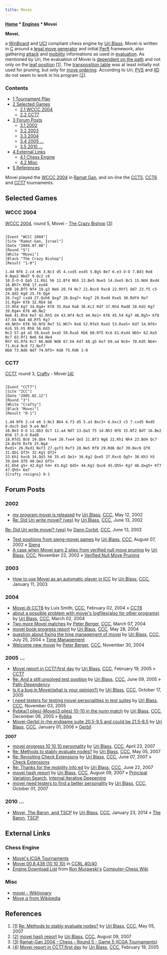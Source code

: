 ```yaml
---
title: Movei
---
```

**[Home](Home "Home") \* [Engines](Engines "Engines") \* Movei**


**Movei**,  

a [WinBoard](WinBoard "WinBoard") and [UCI](UCI "UCI") compliant chess engine by [Uri Blass](Uri_Blass "Uri Blass"). Movei is written in [C](C "C") around a [legal move generator](Move_Generation#Legal "Move Generation") and initial [Perft](Perft "Perft") framework, also gathering [attack](Attack_and_Defend_Maps "Attack and Defend Maps") and [mobility](Mobility "Mobility") informations as used in [evaluation](Evaluation "Evaluation"). 
As mentioned by Uri, the evaluation of Movei is [dependent on the path](Path-Dependency "Path-Dependency") and not only on the [leaf position](Leaf_Node "Leaf Node") <a id="cite-note-1" href="#cite-ref-1">[1]</a>. The [transposition table](Transposition_Table "Transposition Table") was at least initially not used for pruning, but only for [move ordering](Move_Ordering "Move Ordering"). According to Uri, [PVS](Principal_Variation_Search "Principal Variation Search") and [IID](Internal_Iterative_Deepening "Internal Iterative Deepening") do not seem to work in his program <a id="cite-note-2" href="#cite-ref-2">[2]</a>. 



### Contents


* [1 Tournament Play](#tournament-play)
* [2 Selected Games](#selected-games)
	+ [2.1 WCCC 2004](#wccc-2004)
	+ [2.2 CCT7](#cct7)
* [3 Forum Posts](#forum-posts)
	+ [3.1 2002](#2002)
	+ [3.2 2003](#2003)
	+ [3.3 2004](#2004)
	+ [3.4 2005 ...](#2005-...)
	+ [3.5 2010 ...](#2010-...)
* [4 External Links](#external-links)
	+ [4.1 Chess Engine](#chess-engine)
	+ [4.2 Misc](#misc)
* [5 References](#references)






Movei played the [WCCC 2004](WCCC_2004 "WCCC 2004") in [Ramat Gan](https://en.wikipedia.org/wiki/Ramat_Gan), and on-line the [CCT5](CCT5 "CCT5"), [CCT6](CCT6 "CCT6") and [CCT7](CCT7 "CCT7") tournaments. 



## Selected Games


### WCCC 2004


[WCCC 2004](WCCC_2004 "WCCC 2004"), round 5, Movei - [The Crazy Bishop](The_Crazy_Bishop "The Crazy Bishop") <a id="cite-note-3" href="#cite-ref-3">[3]</a>




```

[Event "WCCC 2004"]
[Site "Ramat-Gan, Israel"]
[Date "2004.07.08"]
[Round "5"]
[White "Movei"]
[Black "The Crazy Bishop"]
[Result "1-0"]

1.d4 Nf6 2.c4 e6 3.Nc3 d5 4.cxd5 exd5 5.Bg5 Be7 6.e3 O-O 7.Bd3 Re8 8.Nge2 Nbd7 9.Qc2 c6 
10.O-O-O Qa5 11.Kb1 h6 12.Bf4 Nh5 13.Be5 Nxe5 14.dxe5 Bc5 15.Nd4 Bxd4 16.Bh7+ Kh8 17.exd4 
Qd8 18.Bf5 Nf4 19.g3 Ne6 20.f4 Nc7 21.Bxc8 Rxc8 22.Rhf1 Qd7 23.f5 c5 24.Qd2 Kg8 25.f6 Qg4 
26.fxg7 cxd4 27.Qxh6 Qxg7 28.Qxg7+ Kxg7 29.Rxd4 Rxe5 30.Rdf4 Re7 31.Rg4+ Kf8 32.Rb4 b6 
33.Rh4 Kg7 34.Rg4+ Kf8 35.Ra4 Ra8 36.Kc2 Rd7 37.Rh4 Rad8 38.Kd2 Kg7 39.Rg4+ Kf8 40.Ne2 
Ne6 41.Rh4 Ke7 42.Rh5 d4 43.Nf4 Nc5 44.Re1+ Kf6 45.h4 Kg7 46.Rg5+ Kf8 47.b4 Na4 48.Rf5 Kg7 
49.Nh5+ Kf8 50.Nf6 Re7 51.Nh7+ Ke8 52.Rfe5 Rxe5 53.Rxe5+ Kd7 54.Nf6+ Kc6 55.h5 Rh8 56.Kd3 
Nc3 57.g4 a5 58.bxa5 bxa5 59.Rxa5 Kb6 60.Rf5 Kc6 61.Kxd4 Nb5+ 62.Ke5 Nc7 63.Rf1 Ne6 64.Ne4 
Rh7 65.Rf6 Kc7 66.Nd6 Nd8 67.h6 Kd7 68.g5 Ke7 69.a4 Nc6+ 70.Kd5 Nb4+ 71.Kc4 Nc6 72.Nxf7 
Nb8 73.Nd6 Nd7 74.Nf5+ Kd8 75.Rd6 1-0 

```

### CCT7


[CCT7](CCT7 "CCT7"), round 3, [Crafty](Crafty "Crafty") - Movei <a id="cite-note-4" href="#cite-ref-4">[4]</a>




```

[Event "CCT7"]
[Site "ICC"]
[Date "2005.02.12"]
[Round "3"]
[White "Crafty"]
[Black "Movei"]
[Result "0-1"]

1.d4 Nf6 2.c4 e6 3.Nc3 Bb4 4.f3 d5 5.a3 Bxc3+ 6.bxc3 c5 7.cxd5 Nxd5 8.dxc5 Qa5 9.e4 Ne7 
10.Be3 O-O 11.Qb3 Qc7 12.a4 Nd7 13.Qa3 f5 14.Nh3 Nf6 15.Nf2 Bd7 16.Be2 Kh8 17.O-O Rad8 
18.Rfd1 Bc6 19.Qb4 fxe4 20.fxe4 Qe5 21.Bf3 Ng6 22.Kh1 Nh4 23.Bd4 Qc7 24.Bxf6 Rxf6 25.Ng4 
Rxd1+ 26.Rxd1 Nxf3 27.gxf3 Rxf3 28.Ne5 Rf8 29.Rd6 Qe7 30.Nxc6 Qf6 31.Qb1 Qf3+ 32.Kg1 Qf2+ 
33.Kh1 bxc6 34.Qd3 h6 35.e5 Qe1+ 36.Kg2 Qxe5 37.Rxc6 Qg5+ 38.Kh3 h5 39.Qe4 Qf6 40.Qe2 Qf5+ 
41.Kh4 g5+ 42.Kg3 h4+ 43.Kg2 Qd5+ 44.Kg1 Qxc6 45.Qh5+ Kg7 46.Qxg5+ Kf7 47.Qh5+ Ke7 
{Crafty resigns} 0-1

```

## Forum Posts


### 2002


* [my program movei is released](https://www.stmintz.com/ccc/index.php?id=229271) by [Uri Blass](Uri_Blass "Uri Blass"), [CCC](CCC "CCC"), May 12, 2002
* [Re: Did Uri write movei? (yes)](https://www.stmintz.com/ccc/index.php?id=235364) by [Uri Blass](Uri_Blass "Uri Blass"), [CCC](CCC "CCC"), June 13, 2002


 [Re: Did Uri write movei? (yes)](https://www.stmintz.com/ccc/index.php?id=235379) by [Dann Corbit](Dann_Corbit "Dann Corbit"), [CCC](CCC "CCC"), June 13, 2002
* [Test positions from sjeng-movei games](https://www.stmintz.com/ccc/index.php?id=244404) by [Uri Blass](Uri_Blass "Uri Blass"), [CCC](CCC "CCC"), August 07, 2002 » [Sjeng](Sjeng "Sjeng")
* [A case when Movei earn 2 plies from verified null move pruning](https://www.stmintz.com/ccc/index.php?id=266941) by [Uri Blass](Uri_Blass "Uri Blass"), [CCC](CCC "CCC"), November 22, 2002 » [Verified Null Move Pruning](Null_Move_Pruning#ZugzwangVerification "Null Move Pruning")


### 2003


* [How to use Movei as an automatic player in ICC](https://www.stmintz.com/ccc/index.php?id=276537) by [Uri Blass](Uri_Blass "Uri Blass"), [CCC](CCC "CCC"), January 11, 2003


### 2004


* [Movei @ CCT6](https://www.stmintz.com/ccc/index.php?id=346480) by Luis Smith, [CCC](CCC "CCC"), February 02, 2004 » [CCT6](CCT6 "CCT6")
* [about a possible problem with movei's logfiles(also for other programs)](https://www.stmintz.com/ccc/index.php?id=352371) by [Uri Blass](Uri_Blass "Uri Blass"), [CCC](CCC "CCC"), March 02, 2004
* [Two more Movei matches](https://www.stmintz.com/ccc/index.php?id=353377) by [Peter Berger](Peter_Berger "Peter Berger"), [CCC](CCC "CCC"), March 07, 2004
* [movei book progress report](https://www.stmintz.com/ccc/index.php?id=367829) by [Uri Blass](Uri_Blass "Uri Blass"), [CCC](CCC "CCC"), May 28, 2004
* [question about fixing the time management of movei](https://www.stmintz.com/ccc/index.php?id=378905) by [Uri Blass](Uri_Blass "Uri Blass"), [CCC](CCC "CCC"), July 25, 2004 » [Time Management](Time_Management "Time Management")
* [Welcome new movei](https://www.stmintz.com/ccc/index.php?id=398390) by [Peter Berger](Peter_Berger "Peter Berger"), [CCC](CCC "CCC"), November 30, 2004


### 2005 ...


* [Movei report in CCT7:first day](https://www.stmintz.com/ccc/index.php?id=412540) by [Uri Blass](Uri_Blass "Uri Blass"), [CCC](CCC "CCC"), February 19, 2005 » [CCT7](CCT7 "CCT7")
* [Re: And a still unsolved test position](https://www.stmintz.com/ccc/index.php?id=430487) by [Uri Blass](Uri_Blass "Uri Blass"), [CCC](CCC "CCC"), June 09, 2005 » [Path-Dependency](Path-Dependency "Path-Dependency")
* [Is it a bug in Movei(what is your opinion?)](https://www.stmintz.com/ccc/index.php?id=456285) by [Uri Blass](Uri_Blass "Uri Blass"), [CCC](CCC "CCC"), October 17, 2005
* [I need testers for testing movei personalities in test suites](https://www.stmintz.com/ccc/index.php?id=459424) by [Uri Blass](Uri_Blass "Uri Blass"), [CCC](CCC "CCC"), November 03, 2005
* [Rybka(1 plies)-Movei(3 plies) 10-10 in the nunn match](https://www.stmintz.com/ccc/index.php?id=467574) by [Uri Blass](Uri_Blass "Uri Blass"), [CCC](CCC "CCC"), December 06, 2005 » [Rybka](Rybka "Rybka")
* [Movei-Gerbil in rhe endgame suite 20.5-9.5 and could be 21.5-8.5](https://www.stmintz.com/ccc/index.php?id=476082) by [Uri Blass](Uri_Blass "Uri Blass"), [CCC](CCC "CCC"), January 01, 2006 » [Gerbil](Gerbil "Gerbil")


**2007**



* [movei progress 10 10 10 personality](http://www.talkchess.com/forum3/viewtopic.php?f=2&t=13328) by [Uri Blass](Uri_Blass "Uri Blass"), [CCC](CCC "CCC"), April 23, 2007
* [Re: Methods to stably evaluate nodes?](http://www.talkchess.com/forum/viewtopic.php?topic_view=threads&p=115849&t=13559) by [Uri Blass](Uri_Blass "Uri Blass"), [CCC](CCC "CCC"), May 05, 2007
* [Re: Revisiting Check Extensions](http://www.talkchess.com/forum/viewtopic.php?topic_view=threads&p=123834&t=14333) by [Uri Blass](Uri_Blass "Uri Blass"), [CCC](CCC "CCC"), June 07, 2007 » [Check Extensions](Check_Extensions "Check Extensions")
* [Re: Thanks for the mobility info ed](http://www.talkchess.com/forum/viewtopic.php?topic_view=threads&p=126143&t=14611) by [Uri Blass](Uri_Blass "Uri Blass"), [CCC](CCC "CCC"), June 22, 2007
* [movei hash report](http://www.talkchess.com/forum/viewtopic.php?t=15688) by [Uri Blass](Uri_Blass "Uri Blass"), [CCC](CCC "CCC"), August 09, 2007 » [Principal Variation Search](Principal_Variation_Search "Principal Variation Search"), [Internal Iterative Deepening](Internal_Iterative_Deepening "Internal Iterative Deepening")
* [movei need testers to find a better personality](http://www.talkchess.com/forum3/viewtopic.php?f=2&t=16809) by [Uri Blass](Uri_Blass "Uri Blass"), [CCC](CCC "CCC"), October 01, 2007


### 2010 ...


* [Movei, The Baron, and TSCP](http://www.talkchess.com/forum/viewtopic.php?t=51063) by [Uri Blass](Uri_Blass "Uri Blass"), [CCC](CCC "CCC"), January 23, 2014 » [The Baron](The_Baron "The Baron"), [TSCP](TSCP "TSCP")


## External Links


### Chess Engine


* [Movei's ICGA Tournaments](https://www.game-ai-forum.org/icga-tournaments/program.php?id=109)
* [Movei 00.8.438 (10 10 10)](http://ccrl.chessdom.com/ccrl/4040/cgi/engine_details.cgi?print=Details&each_game=1&eng=Movei%2000.8.438%20%2810%2010%2010%29#Movei_00_8_438_%2810_10_10%29) in [CCRL 40/40](CCRL "CCRL")
* [Engine Download List](http://www.computer-chess.org/doku.php?id=computer_chess:wiki:download:engine_download_list) from [Ron Murawski's](Ron_Murawski "Ron Murawski") [Computer-Chess Wiki](http://computer-chess.org/doku.php?id=home)


### Misc


* [movei - Wiktionary](https://en.wiktionary.org/wiki/movei)
* [Move α from Wikipedia](https://en.wikipedia.org/wiki/Move_%CE%B1)


## References


1. <a id="cite-ref-1" href="#cite-note-1">[1]</a> [Re: Methods to stably evaluate nodes?](http://www.talkchess.com/forum/viewtopic.php?topic_view=threads&p=115849&t=13559) by [Uri Blass](Uri_Blass "Uri Blass"), [CCC](CCC "CCC"), May 05, 2007
2. <a id="cite-ref-2" href="#cite-note-2">[2]</a> [movei hash report](http://www.talkchess.com/forum/viewtopic.php?t=15688) by [Uri Blass](Uri_Blass "Uri Blass"), [CCC](CCC "CCC"), August 09, 2007
3. <a id="cite-ref-3" href="#cite-note-3">[3]</a> [Ramat-Gan 2004 - Chess - Round 5 - Game 5 (ICGA Tournaments)](https://www.game-ai-forum.org/icga-tournaments/round.php?tournament=24&round=5&id=5)
4. <a id="cite-ref-4" href="#cite-note-4">[4]</a> [Movei report in CCT7:first day](https://www.stmintz.com/ccc/index.php?id=412540) by [Uri Blass](Uri_Blass "Uri Blass"), [CCC](CCC "CCC"), February 19, 2005





 
